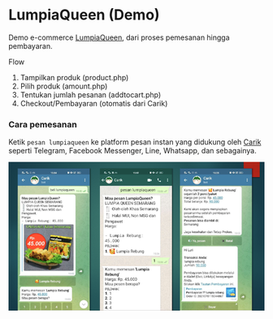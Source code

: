 # LumpiaQueen (Demo)

Demo e-commerce [LumpiaQueen](https://www.instagram.com/lumpiaqueen.semarang/), dari proses pemesanan hingga pembayaran.

Flow

1. Tampilkan produk (product.php)
2. Pilih produk (amount.php)
3. Tentukan jumlah pesanan (addtocart.php)
4. Checkout/Pembayaran (otomatis dari Carik)

### Cara pemesanan

Ketik `pesan lumpiaqueen` ke platform pesan instan yang didukung oleh [Carik](https://carik.id) seperti Telegram, Facebook Messenger, Line, Whatsapp, dan sebagainya.

![tahu tahu cinta](pesan-lumpiaqueen.png)
